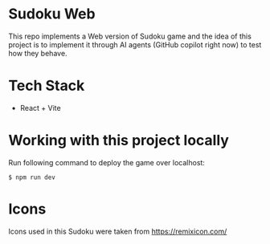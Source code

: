 # Sudoku Web

This repo implements a Web version of Sudoku game and the idea of this project is to implement it through AI agents (GitHub copilot right now) to test how they behave.

# Tech Stack

- React + Vite

# Working with this project locally

Run following command to deploy the game over localhost:

```
$ npm run dev
```

# Icons

Icons used in this Sudoku were taken from https://remixicon.com/
